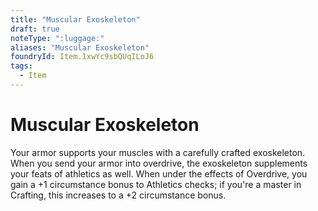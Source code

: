 ```yaml
---
title: "Muscular Exoskeleton"
draft: true
noteType: ":luggage:"
aliases: "Muscular Exoskeleton"
foundryId: Item.1xwYc9sbQUqILoJ6
tags:
  - Item
---
```


# Muscular Exoskeleton

Your armor supports your muscles with a carefully crafted exoskeleton. When you send your armor into overdrive, the exoskeleton supplements your feats of athletics as well. When under the effects of Overdrive, you gain a +1 circumstance bonus to Athletics checks; if you're a master in Crafting, this increases to a +2 circumstance bonus.
